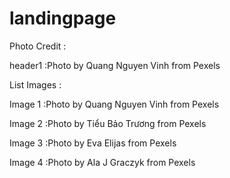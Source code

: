 # landingpage

Photo Credit :

header1 :Photo by Quang Nguyen Vinh from Pexels


List Images : 

Image 1 :Photo by Quang Nguyen Vinh from Pexels

Image 2 :Photo by Tiểu Bảo Trương from Pexels

Image 3 :Photo by Eva Elijas from Pexels

Image 4 :Photo by Ala J Graczyk from Pexels


